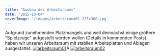 ```yaml
---
title: "Ausbau des Arbeitsraums"
date: "2015-10-04"
coverImage: '/images/arbeitsraum01-225x300.jpg'
---
```


Aufgrund zunehmenden Platzmangels und weil demnächst einige größere "Spielzeuge" aufgestellt werden wollen (Details in kommenden Posts) haben wir unseren Arbeitsraum mit stabilen Arbeitsplatten und Ablagen ausgestattet. [![arbeitsraum01](../images/arbeitsraum01-225x300.jpg)](https://hackzogtum-coburg.de/wp-content/uploads/2015/10/arbeitsraum01.jpg)Â [![arbeitsraum02](../images/arbeitsraum02-300x225.jpg)](https://hackzogtum-coburg.de/wp-content/uploads/2015/10/arbeitsraum02.jpg)
